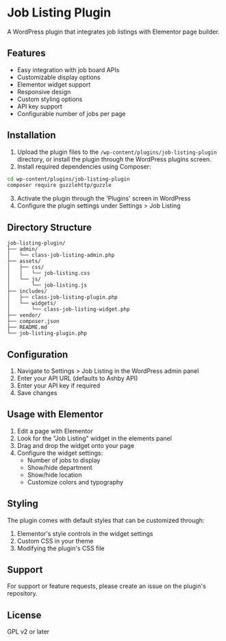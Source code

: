 # Job Listing Plugin

A WordPress plugin that integrates job listings with Elementor page builder.

## Features

- Easy integration with job board APIs
- Customizable display options
- Elementor widget support
- Responsive design
- Custom styling options
- API key support
- Configurable number of jobs per page

## Installation

1. Upload the plugin files to the `/wp-content/plugins/job-listing-plugin` directory, or install the plugin through the WordPress plugins screen.
2. Install required dependencies using Composer:

```bash
cd wp-content/plugins/job-listing-plugin
composer require guzzlehttp/guzzle
```

3. Activate the plugin through the 'Plugins' screen in WordPress
4. Configure the plugin settings under Settings > Job Listing

## Directory Structure

```
job-listing-plugin/
├── admin/
│   └── class-job-listing-admin.php
├── assets/
│   ├── css/
│   │   └── job-listing.css
│   └── js/
│       └── job-listing.js
├── includes/
│   ├── class-job-listing-plugin.php
│   └── widgets/
│       └── class-job-listing-widget.php
├── vendor/
├── composer.json
├── README.md
└── job-listing-plugin.php
```

## Configuration

1. Navigate to Settings > Job Listing in the WordPress admin panel
2. Enter your API URL (defaults to Ashby API)
3. Enter your API key if required
4. Save changes

## Usage with Elementor

1. Edit a page with Elementor
2. Look for the "Job Listing" widget in the elements panel
3. Drag and drop the widget onto your page
4. Configure the widget settings:
   - Number of jobs to display
   - Show/hide department
   - Show/hide location
   - Customize colors and typography

## Styling

The plugin comes with default styles that can be customized through:

1. Elementor's style controls in the widget settings
2. Custom CSS in your theme
3. Modifying the plugin's CSS file

## Support

For support or feature requests, please create an issue on the plugin's repository.

## License

GPL v2 or later
